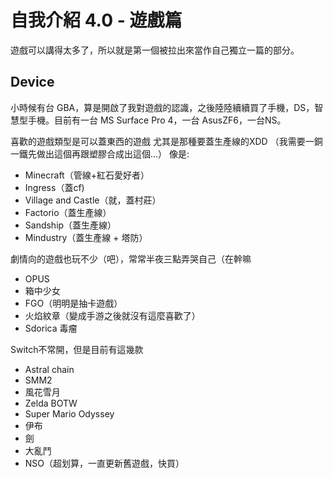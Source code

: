 # 自我介紹 4.0 - 遊戲篇

遊戲可以講得太多了，所以就是第一個被拉出來當作自己獨立一篇的部分。

## Device

小時候有台 GBA，算是開啟了我對遊戲的認識，之後陸陸續續買了手機，DS，智慧型手機。目前有一台 MS Surface Pro 4，一台 AsusZF6，一台NS。

喜歡的遊戲類型是可以蓋東西的遊戲
尤其是那種要蓋生產線的XDD （我需要一銅一鐵先做出這個再跟塑膠合成出這個...）
像是:

- Minecraft（管線+紅石愛好者）
- Ingress（蓋cf)
- Village and Castle（就，蓋村莊）
- Factorio（蓋生產線）
- Sandship（蓋生產線）
- Mindustry（蓋生產線 + 塔防）

劇情向的遊戲也玩不少（吧），常常半夜三點弄哭自己（在幹嘛

- OPUS
- 箱中少女
- FGO（明明是抽卡遊戲）
- 火焰紋章（變成手游之後就沒有這麼喜歡了）
- Sdorica 毒瘤

Switch不常開，但是目前有這幾款

- Astral chain
- SMM2
- 風花雪月
- Zelda BOTW
- Super Mario Odyssey
- 伊布
- 劍
- 大亂鬥
- NSO（超划算，一直更新舊遊戲，快買）
